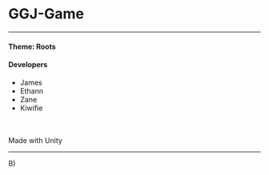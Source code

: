 # GGJ-Game
<hr>
<h4>Theme: Roots</h2>
<h4>Developers</h4>
<ul>
  <li>James</li>
  <li>Ethann</li>
  <li>Zane</li>
  <li>Kiwifie</li>
</ul>
<br>
<br>
Made with Unity
<hr>
B)
